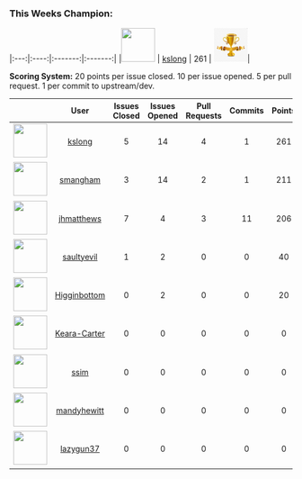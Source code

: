 
	
### This Weeks Champion:

|:---:|:----:|:-------:|:-------:|
|<img src="https://avatars0.githubusercontent.com/u/2530901?v=4" width="60" height="60" /> | [kslong](https://github.com/kslong) | 261 | <img src="img/trophy.jpg" width="60" height="60" />|

**Scoring System:** 
20 points per issue closed. 10 per issue opened. 5 per pull request. 1 per commit to upstream/dev.

|     |   User   |Issues Closed|Issues Opened|Pull Requests| Commits | Points |
|:---:|:--------:|:-----------:|:-----------:|:-----------:|:-------:|:-------:|
| <img src="https://avatars0.githubusercontent.com/u/2530901?v=4" width="60" height="60" /> | [kslong](https://github.com/kslong) | 5 | 14 | 4 | 1 | 261 |
| <img src="https://avatars3.githubusercontent.com/u/8093436?v=4" width="60" height="60" /> | [smangham](https://github.com/smangham) | 3 | 14 | 2 | 1 | 211 |
| <img src="https://avatars1.githubusercontent.com/u/3007249?v=4" width="60" height="60" /> | [jhmatthews](https://github.com/jhmatthews) | 7 | 4 | 3 | 11 | 206 |
| <img src="https://avatars2.githubusercontent.com/u/19627279?v=4" width="60" height="60" /> | [saultyevil](https://github.com/saultyevil) | 1 | 2 | 0 | 0 | 40 |
| <img src="https://avatars0.githubusercontent.com/u/3329213?v=4" width="60" height="60" /> | [Higginbottom](https://github.com/Higginbottom) | 0 | 2 | 0 | 0 | 20 |
| <img src="https://avatars2.githubusercontent.com/u/40031694?v=4" width="60" height="60" /> | [Keara-Carter](https://github.com/Keara-Carter) | 0 | 0 | 0 | 0 | 0 |
| <img src="https://avatars1.githubusercontent.com/u/790317?v=4" width="60" height="60" /> | [ssim](https://github.com/ssim) | 0 | 0 | 0 | 0 | 0 |
| <img src="https://avatars2.githubusercontent.com/u/32335653?v=4" width="60" height="60" /> | [mandyhewitt](https://github.com/mandyhewitt) | 0 | 0 | 0 | 0 | 0 |
| <img src="https://avatars1.githubusercontent.com/u/4816000?v=4" width="60" height="60" /> | [lazygun37](https://github.com/lazygun37) | 0 | 0 | 0 | 0 | 0 |
